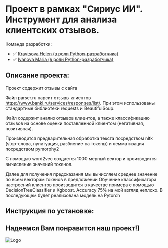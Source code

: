 # Проект в рамках "Сириус ИИ". Инструмент для анализа клиентских отзывов.

Команда разработки: 

- :white_check_mark: [Kravtsova Helen (в роли Python-разработчика)](https://github.com/lenakravt)
- :white_check_mark: [Ivanova Maria (в роли Python-разработчика)](https://github.com/theivanovamary)

## Описание проекта:
Проект содержит отзывы с сайта 

Файл parser.ru парсит отзывы клиентов https://www.banki.ru/services/responses/list/. При этом использованы стандартные библиотеки requests и BeautifulSoup.

Файл  содержит анализ отзывов клиентов, а также классификацию отзывов на основе оценки поставленной клиентом (негативная, позитивная).

Производится предварительная обработка текста посредством nltk (stop-слова, пунктуация, разбиение на токены) и лемматизация посредством pymorphy2

С помощью word2vec создается 1000 мерный вектор и производится вычисление значений токенов.

Далее для получения предсказания мы вычисляем среднее значение по всем векторам токенов в предложении
Обучение классификатора настроений клиентов производится в качестве примера с помощью DecisionTreeClassifier и Xgboost. Accuracy 75% на мой взгляд неплохо.
В последующем будет реализована модель на Pytorch
## Инструкция по установке:

## Надеемся Вам понравится наш проект!)
![Logo](https://static.theceomagazine.net/wp-content/uploads/2018/09/18094615/2018.08.13_AndrewCannington_AI-revolution-gender-biased_subbed.jpg)
